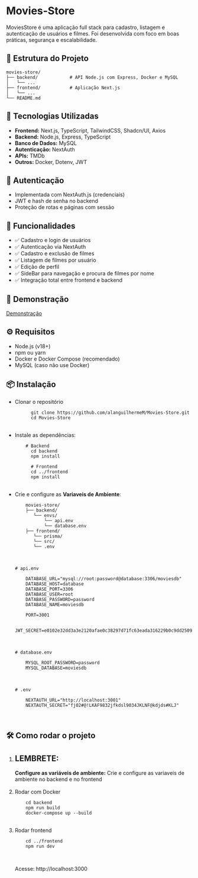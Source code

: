 # Movies-Store

<p>MoviesStore é uma aplicação full stack para cadastro, listagem e autenticação de usuários e filmes. Foi desenvolvida com foco em boas práticas, segurança e escalabilidade.</p>

## 📁 Estrutura do Projeto

    movies-store/
    ├── backend/            # API Node.js com Express, Docker e MySQL
    │   └── ...
    ├── frontend/           # Aplicação Next.js
    │   └── ...
    └── README.md

## 🚀 Tecnologias Utilizadas

  <ul>
    <li><strong>Frontend:</strong> Next.js, TypeScript, TailwindCSS, Shadcn/UI, Axios</li>
    <li><strong>Backend:</strong> Node.js, Express, TypeScript</li>
    <li><strong>Banco de Dados:</strong> MySQL</li>
    <li><strong>Autenticação:</strong> NextAuth</li>
    <li><strong>APIs:</strong> TMDb</li>
    <li><strong>Outros:</strong> Docker, Dotenv, JWT</li>
  </ul>

## 🔐 Autenticação

  <ul>
    <li>Implementada com NextAuth.js (credenciais)</li>
    <li>JWT e hash de senha no backend</li>
    <li>Proteção de rotas e páginas com sessão</li>
  </ul>

## 📌 Funcionalidades
  <ul>
    <li>✅ Cadastro e login de usuários</li>
    <li>✅ Autenticação via NextAuth</li>
    <li>✅ Cadastro e exclusão de filmes</li>
    <li>✅ Listagem de filmes por usuário</li>
    <li>✅ Edição de perfil</li>
    <li>✅ SideBar para navegação e procura de filmes por nome</li>
    <li>✅ Integração total entre frontend e backend</li>
  </ul>
  
## 📸 Demonstração

[Demonstração](https://github.com/user-attachments/assets/0d3c0048-8224-414a-867a-557d66c57bbd)


## ⚙️ Requisitos

  <ul>
    <li>Node.js (v18+)</li>
    <li>npm ou yarn</li>
    <li>Docker e Docker Compose (recomendado)</li>
    <li>MySQL (caso não use Docker)</li>
  </ul>

## 📦 Instalação
  <ul>
    <li>
        Clonar o repositório
        
          git clone https://github.com/alanguilhermeM/Movies-Store.git
          cd Movies-Store
  <br>
    </li>
    <li>
      Instale as dependências:
      
        # Backend
          cd backend
          npm install
          
          # Frontend
          cd ../frontend
          npm install
  <br>     
    </li>
    <li>
      Crie e configure as <strong>Variaveis de Ambiente</strong>:
      
        movies-store/
        ├── backend/
           └── envs/
               └── api.env
               └── database.env
        ├── frontend/
           └── prisma/
           └── src/
           └── .env
<br>

    # api.env
    
        DATABASE_URL="mysql://root:password@database:3306/moviesdb"
        DATABASE_HOST=database 
        DATABASE_PORT=3306
        DATABASE_USER=root
        DATABASE_PASSWORD=password
        DATABASE_NAME=moviesdb
            
        PORT=3001
            
        JWT_SECRET=e0102e32dd3a3e2120afae0c38297d71fc63eada316229b0c9dd2509f32bec698ea78338c3b79369b878e47f397ec5d82541cdf7eb264572e0a4b1368c50e1f5
<br>
 
    # database.env
    
        MYSQL_ROOT_PASSWORD=password 
        MYSQL_DATABASE=moviesdb   
<br>
 
    # .env
    
        NEXTAUTH_URL="http://localhost:3001"
        NEXTAUTH_SECRET="fj02#@!LKAF9832jfkdsl9034JKLNF@kdjds#KLJ"
  <br>     
    </li>
  </ul>

## 🛠️ Como rodar o projeto

  <ol>
    <li>
      <strong><h2>LEMBRETE:</h1>Configure as variáveis de ambiente:</strong>
        Crie e configure as variaveis de ambiente no backend e no frontend
    </li>
    <br>
    <li>
      Rodar com Docker
      
        cd backend
        npm run build
        docker-compose up --build
  <br>
    </li>
    <li>
      Rodar frontend
      
        cd ../frontend
        npm run dev
  <br>
    </li>

  Acesse: http://localhost:3000
  </ol>
